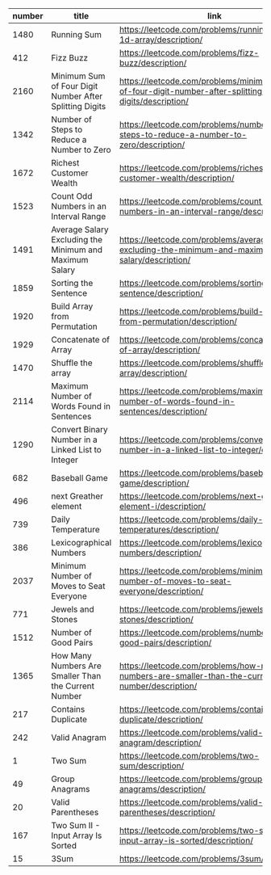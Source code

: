 | number |title                                  | link                                                                  |
| ------ | -------------------------------------- | --------------------------------------------------------------------- |
| 1480      | Running Sum                                 | https://leetcode.com/problems/running-sum-of-1d-array/description/                                |
| 412      | Fizz Buzz                                 | https://leetcode.com/problems/fizz-buzz/description/                                |
| 2160      | Minimum Sum of Four Digit Number After Splitting Digits                                 | https://leetcode.com/problems/minimum-sum-of-four-digit-number-after-splitting-digits/description/                                |
| 1342      | Number of Steps to Reduce a Number to Zero                                 | https://leetcode.com/problems/number-of-steps-to-reduce-a-number-to-zero/description/                                |
| 1672      | Richest Customer Wealth                                 | https://leetcode.com/problems/richest-customer-wealth/description/                                |
| 1523      | Count Odd Numbers in an Interval Range                                 | https://leetcode.com/problems/count-odd-numbers-in-an-interval-range/description/                                |
| 1491      | Average Salary Excluding the Minimum and Maximum Salary                                 | https://leetcode.com/problems/average-salary-excluding-the-minimum-and-maximum-salary/description/                                |
| 1859      | Sorting the Sentence                                 | https://leetcode.com/problems/sorting-the-sentence/description/                                |
| 1920      | Build Array from Permutation                                 | https://leetcode.com/problems/build-array-from-permutation/description/                                |
| 1929      | Concatenate of Array                                 | https://leetcode.com/problems/concatenation-of-array/description/                                |
| 1470      | Shuffle the array                                 | https://leetcode.com/problems/shuffle-the-array/description/                                |
| 2114      | Maximum Number of Words Found in Sentences                                 | https://leetcode.com/problems/maximum-number-of-words-found-in-sentences/description/                                |
| 1290      | Convert Binary Number in a Linked List to Integer                                 | https://leetcode.com/problems/convert-binary-number-in-a-linked-list-to-integer/description/                                |
| 682      | Baseball Game                                 | https://leetcode.com/problems/baseball-game/description/                                |
| 496      | next Greather element                                 | https://leetcode.com/problems/next-greater-element-i/description/                                |
| 739      | Daily Temperature                                 | https://leetcode.com/problems/daily-temperatures/description/                                |
| 386      | Lexicographical Numbers                                 | https://leetcode.com/problems/lexicographical-numbers/description/                                |
| 2037      | Minimum Number of Moves to Seat Everyone                                 | https://leetcode.com/problems/minimum-number-of-moves-to-seat-everyone/description/                                |
| 771      | Jewels and Stones                                 | https://leetcode.com/problems/jewels-and-stones/description/                                |
| 1512      | Number of Good Pairs                                 | https://leetcode.com/problems/number-of-good-pairs/description/                                |
| 1365      | How Many Numbers Are Smaller Than the Current Number                                 | https://leetcode.com/problems/how-many-numbers-are-smaller-than-the-current-number/description/                                |
| 217      | Contains Duplicate                                 | https://leetcode.com/problems/contains-duplicate/description/                                |
| 242      | Valid Anagram                                 | https://leetcode.com/problems/valid-anagram/description/                                |
| 1      | Two Sum                                 | https://leetcode.com/problems/two-sum/description/                                |
| 49      | Group Anagrams                                 | https://leetcode.com/problems/group-anagrams/description/                                |
| 20      | Valid Parentheses                                 | https://leetcode.com/problems/valid-parentheses/description/                                |
| 167      | Two Sum II - Input Array Is Sorted                                 | https://leetcode.com/problems/two-sum-ii-input-array-is-sorted/description/                                |
| 15      | 3Sum                                 | https://leetcode.com/problems/3sum/description/                                |
